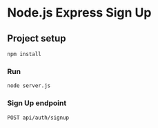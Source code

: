 # Node.js Express Sign Up

## Project setup
```
npm install
```

### Run
```
node server.js
```
### Sign Up endpoint
```
POST api/auth/signup
```